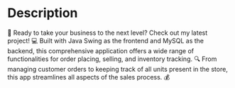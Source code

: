 # Description
🛒 Ready to take your business to the next level? Check out my latest project! 💻 Built with Java Swing as the frontend and MySQL as the backend, this comprehensive application offers a wide range of functionalities for order placing, selling, and inventory tracking. 🔍 From managing customer orders to keeping track of all units present in the store, this app streamlines all aspects of the sales process. 💰
